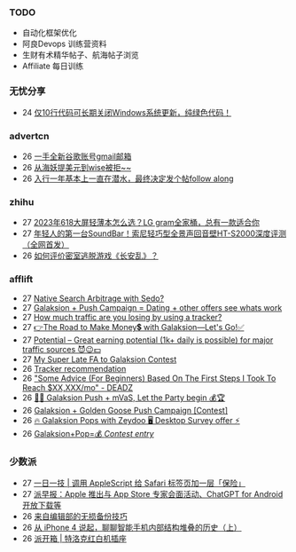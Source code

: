 ### TODO
-  自动化框架优化
-  阿良Devops 训练营资料
-  生财有术精华帖子、航海帖子浏览
-  Affiliate 每日训练

### 无忧分享
<!-- ruyo:START -->
-  24 [仅10行代码可长期关闭Windows系统更新，纯绿色代码！](https://51.ruyo.net/18440.html)<!-- ruyo:END -->

### advertcn
<!-- advertcn:START -->
-  26 [一手全新谷歌账号gmail邮箱](https://www.advertcn.com/forum.php?mod=viewthread&tid=111359)
-  26 [从海妖提美元到wise被拒~~](https://www.advertcn.com/forum.php?mod=viewthread&tid=111355)
-  26 [入行一年基本上一直在潜水，最终决定发个帖follow along](https://www.advertcn.com/forum.php?mod=viewthread&tid=111354)<!-- advertcn:END -->

### zhihu
<!-- zhihu:START -->
-  27 [2023年618大屏轻薄本怎么选？LG gram全家桶，总有一款适合你](http://zhuanlan.zhihu.com/p/632641888?utm_campaign=rss&utm_medium=rss&utm_source=rss&utm_content=title)
-  27 [年轻人的第一台SoundBar！索尼轻巧型全景声回音壁HT-S2000深度评测（全网首发）](http://zhuanlan.zhihu.com/p/630990296?utm_campaign=rss&utm_medium=rss&utm_source=rss&utm_content=title)
-  26 [如何评价密室逃脱游戏《长安乱》？](http://www.zhihu.com/question/563950552/answer/3045961312?utm_campaign=rss&utm_medium=rss&utm_source=rss&utm_content=title)<!-- zhihu:END -->

### afflift
<!-- afflift:START -->
-  27 [Native Search Arbitrage with Sedo?](https://afflift.com/f/threads/native-search-arbitrage-with-sedo.11355/)
-  27 [Galaksion + Push Campaign = Dating + other offers see whats work](https://afflift.com/f/threads/galaksion-push-campaign-dating-other-offers-see-whats-work.11224/)
-  27 [How much traffic are you losing by using a tracker?](https://afflift.com/f/threads/how-much-traffic-are-you-losing-by-using-a-tracker.11131/)
-  27 [👉The Road to Make Money💲 with Galaksion—Let&#39;s Go!✅](https://afflift.com/f/threads/%F0%9F%91%89the-road-to-make-money%F0%9F%92%B2-with-galaksion%E2%80%94lets-go-%E2%9C%85.11303/)
-  27 [Potential – Great earning potential &lpar;1k+ daily is possible&rpar; for major traffic sources 😈😉💵](https://afflift.com/f/threads/potential-%E2%80%93-great-earning-potential-1k-daily-is-possible-for-major-traffic-sources-%F0%9F%98%88%F0%9F%98%89%F0%9F%92%B5.11349/)
-  27 [My Super Late FA to Galaksion Contest](https://afflift.com/f/threads/my-super-late-fa-to-galaksion-contest.11354/)
-  26 [Tracker recommendation](https://afflift.com/f/threads/tracker-recommendation.11343/)
-  26 [&quot;Some Advice &lpar;For Beginners&rpar; Based On The First Steps I Took To Reach $XX,XXX/mo&quot; - DEADZ](https://afflift.com/f/threads/some-advice-for-beginners-based-on-the-first-steps-i-took-to-reach-xx-xxx-mo-deadz.2016/)
-  26 [🎉🎁  Galaksion Push + mVaS, Let the Party begin 💰🏆](https://afflift.com/f/threads/%F0%9F%8E%89%F0%9F%8E%81-galaksion-push-mvas-let-the-party-begin-%F0%9F%92%B0%F0%9F%8F%86.11229/)
-  26 [Galaksion + Golden Goose Push Campaign [Contest]](https://afflift.com/f/threads/galaksion-golden-goose-push-campaign-contest.11353/)
-  26 [🔥 Galaksion Pops with Zeydoo 🖥️ Desktop Survey offer ⚡](https://afflift.com/f/threads/%F0%9F%94%A5-galaksion-pops-with-zeydoo-%F0%9F%96%A5%EF%B8%8F-desktop-survey-offer-%E2%9A%A1.11285/)
-  26 [Galaksion+Pop=💰 *Contest entry*](https://afflift.com/f/threads/galaksion-pop-%F0%9F%92%B0-contest-entry.11231/)<!-- afflift:END -->

### 少数派
<!-- sspai:START -->
-  27 [一日一技 | 调用 AppleScript 给 Safari 标签页加一层「保险」](https://sspai.com/post/81363)
-  27 [派早报：Apple 推出与 App Store 专家会面活动、ChatGPT for Android 开放下载等](https://sspai.com/post/81514)
-  26 [来自编辑部的无损备份技巧](https://sspai.com/prime/story/zhuanglesha-230726)
-  26 [从 iPhone 4 说起，聊聊智能手机内部结构堆叠的历史（上）](https://sspai.com/post/80066)
-  26 [派开箱 | 特洛克红白机插座](https://sspai.com/post/81048)<!-- sspai:END -->
